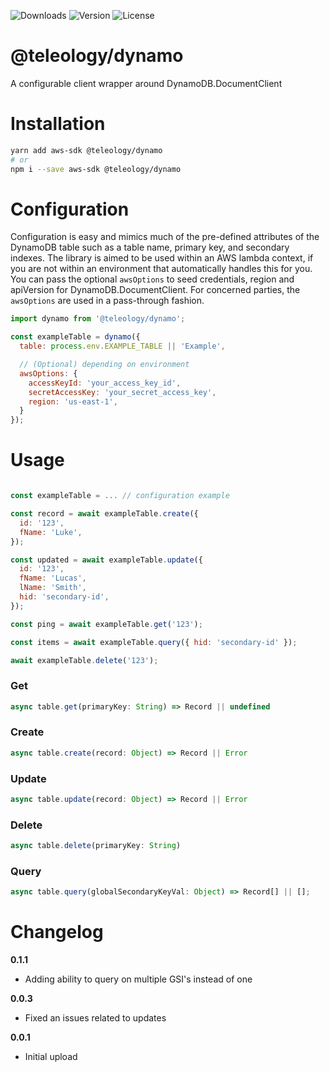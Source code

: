 ![Downloads][link-download] ![Version][link-version] ![License][link-license]

# @teleology/dynamo
A configurable client wrapper around DynamoDB.DocumentClient


# Installation 

```bash
yarn add aws-sdk @teleology/dynamo
# or
npm i --save aws-sdk @teleology/dynamo
```

# Configuration

Configuration is easy and mimics much of the pre-defined attributes of the DynamoDB table such as a table name, primary key, and secondary indexes. The library is aimed to be used within an AWS lambda context, if you are not within an environment that automatically handles this for you. You can pass the optional `awsOptions` to seed credentials, region and apiVersion for DynamoDB.DocumentClient. For concerned parties, the `awsOptions` are used in a pass-through fashion.

```javascript
import dynamo from '@teleology/dynamo';

const exampleTable = dynamo({
  table: process.env.EXAMPLE_TABLE || 'Example',

  // (Optional) depending on environment
  awsOptions: {
    accessKeyId: 'your_access_key_id', 
    secretAccessKey: 'your_secret_access_key',
    region: 'us-east-1',
  }
});
```

# Usage 

```javascript

const exampleTable = ... // configuration example

const record = await exampleTable.create({
  id: '123',
  fName: 'Luke',
});

const updated = await exampleTable.update({
  id: '123',
  fName: 'Lucas',
  lName: 'Smith',
  hid: 'secondary-id',
});

const ping = await exampleTable.get('123');

const items = await exampleTable.query({ hid: 'secondary-id' });

await exampleTable.delete('123');
```

### Get

```javascript
async table.get(primaryKey: String) => Record || undefined
```

### Create

```javascript
async table.create(record: Object) => Record || Error
```

### Update

```javascript
async table.update(record: Object) => Record || Error
```

### Delete 

```javascript
async table.delete(primaryKey: String)
```

### Query

```javascript
async table.query(globalSecondaryKeyVal: Object) => Record[] || [];
```

# Changelog

**0.1.1**
- Adding ability to query on multiple GSI's instead of one

**0.0.3**
- Fixed an issues related to updates

**0.0.1**
- Initial upload


[link-download]: https://img.shields.io/npm/dt/@teleology/dynamo
[link-version]: https://img.shields.io/npm/v/@teleology/dynamo.svg
[link-license]: https://img.shields.io/npm/l/@teleology/dynamo.svg
